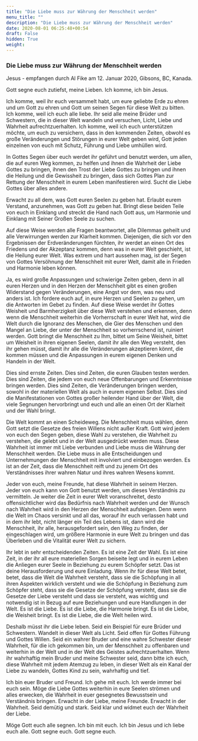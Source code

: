 ```yaml
---
title: "Die Liebe muss zur Währung der Menschheit werden"
menu_title: ""
description: "Die Liebe muss zur Währung der Menschheit werden"
date: 2020-08-01 06:25:48+00:54
draft: False
hidden: True
weight:
---
```

### Die Liebe muss zur Währung der Menschheit werden

Jesus - empfangen durch Al Fike am 12. Januar 2020, Gibsons, BC, Kanada.

Gott segne euch zutiefst, meine Lieben. Ich komme, ich bin Jesus.

Ich komme, weil ihr euch versammelt habt, um eure geliebte Erde zu ehren und um Gott zu ehren und Gott um seinen Segen für diese Welt zu bitten. Ich komme, weil ich euch alle liebe. Ihr seid alle meine Brüder und Schwestern, die in dieser Welt wandeln und versuchen, Licht, Liebe und Wahrheit aufrechtzuerhalten. Ich komme, weil ich euch unterstützen möchte, um euch zu versichern, dass in den kommenden Zeiten, obwohl es große Veränderungen und Störungen in eurer Welt geben wird, Gott jeden einzelnen von euch mit Schutz, Führung und Liebe umhüllen wird.

In Gottes Segen über euch werdet ihr geführt und benutzt werden, um allen, die auf euren Weg kommen, zu helfen und ihnen die Wahrheit der Liebe Gottes zu bringen, ihnen den Trost der Liebe Gottes zu bringen und ihnen die Heilung und die Gewissheit zu bringen, dass sich Gottes Plan zur Rettung der Menschheit in eurem Leben manifestieren wird. Sucht die Liebe Gottes über alles andere.

Erwacht zu all dem, was Gott euren Seelen zu geben hat. Erlaubt eurem Verstand, anzunehmen, was Gott zu geben hat. Bringt diese beiden Teile von euch in Einklang und streckt die Hand nach Gott aus, um Harmonie und Einklang mit Seiner Großen Seele zu suchen.

Auf diese Weise werden alle Fragen beantwortet, alle Dilemmas geheilt und alle Verwirrungen werden zur Klarheit kommen. Diejenigen, die sich vor den Ergebnissen der Erdveränderungen fürchten, ihr werdet an einen Ort des Friedens und der Akzeptanz kommen, denn was in eurer Welt geschieht, ist die Heilung eurer Welt. Was extrem und hart aussehen mag, ist der Segen von Gottes Versöhnung der Menschheit mit eurer Welt, damit alle in Frieden und Harmonie leben können.

Ja, es wird große Anpassungen und schwierige Zeiten geben, denn in all euren Herzen und in den Herzen der Menschheit gibt es einen großen Widerstand gegen Veränderungen, eine Angst vor dem, was neu und anders ist. Ich fordere euch auf, in eure Herzen und Seelen zu gehen, um die Antworten im Gebet zu finden. Auf diese Weise werdet ihr Gottes Weisheit und Barmherzigkeit über diese Welt verstehen und erkennen, denn wenn die Menschheit weiterhin die Vorherrschaft in eurer Welt hat, wird die Welt durch die Ignoranz des Menschen, die Gier des Menschen und den Mangel an Liebe, der unter der Menschheit so vorherrschend ist, ruiniert werden. Gott bringt die Menschheit zu Ihm, bittet um Seine Weisheit, bittet um Weisheit in ihren eigenen Seelen, damit ihr alle den Weg versteht, den ihr gehen müsst, damit ihr alle die Veränderungen akzeptieren könnt, die kommen müssen und die Anpassungen in eurem eigenen Denken und Handeln in der Welt.

Dies sind ernste Zeiten. Dies sind Zeiten, die euren Glauben testen werden. Dies sind Zeiten, die jedem von euch neue Offenbarungen und Erkenntnisse bringen werden. Dies sind Zeiten, die Veränderungen bringen werden, sowohl in der materiellen Welt als auch in eurem eigenen Selbst. Dies sind die Manifestationen von Gottes großer heilender Hand über der Welt, die viele Segnungen hervorbringt und euch und alle an einen Ort der Klarheit und der Wahl bringt.

Die Welt kommt an einen Scheideweg. Die Menschheit muss wählen, denn Gott setzt die Gesetze des freien Willens nicht außer Kraft. Gott wird jedem von euch den Segen geben, diese Wahl zu verstehen, die Wahrheit zu verstehen, die gelebt und in der Welt ausgedrückt werden muss. Diese Wahrheit ist immer mit Liebe verbunden und Liebe muss die Währung der Menschheit werden. Die Liebe muss in alle Entscheidungen und Unternehmungen der Menschheit mit involviert und einbezogen werden. Es ist an der Zeit, dass die Menschheit reift und zu jenem Ort des Verständnisses ihrer wahren Natur und ihres wahren Wesens kommt.

Jeder von euch, meine Freunde, hat diese Wahrheit in seinem Herzen. Jeder von euch kann von Gott benutzt werden, um dieses Verständnis zu vermitteln. Je weiter die Zeit in eurer Welt voranschreitet, desto offensichtlicher wird das Bedürfnis nach Wahrheit werden und der Wunsch nach Wahrheit wird in den Herzen der Menschheit aufsteigen. Denn wenn die Welt im Chaos versinkt und all das, worauf ihr euch verlassen habt und in dem ihr lebt, nicht länger ein Teil des Lebens ist, dann wird die Menschheit, ihr alle, herausgefordert sein, den Weg zu finden, der eingeschlagen wird, um größere Harmonie in eure Welt zu bringen und das Überleben und die Vitalität eurer Welt zu sichern.

Ihr lebt in sehr entscheidenden Zeiten. Es ist eine Zeit der Wahl. Es ist eine Zeit, in der ihr all eure materiellen Sorgen beiseite legt und in eurem Leben die Anliegen eurer Seele in Beziehung zu eurem Schöpfer setzt. Das ist deine Herausforderung und eure Einladung. Wenn ihr für diese Welt betet, betet, dass die Welt die Wahrheit versteht, dass sie die Schöpfung in all ihren Aspekten wirklich versteht und wie die Schöpfung in Beziehung zum Schöpfer steht, dass sie die Gesetze der Schöpfung versteht, dass sie die Gesetze der Liebe versteht und dass sie versteht, was wichtig und notwendig ist in Bezug auf eure Beziehungen und eure Handlungen in der Welt. Es ist die Liebe. Es ist die Liebe, die Harmonie bringt. Es ist die Liebe, die Weisheit bringt. Es ist die Liebe, die die Welt heilen wird.

Deshalb müsst ihr die Liebe leben. Seid ein Beispiel für eure Brüder und Schwestern. Wandelt in dieser Welt als Licht. Seid offen für Gottes Führung und Gottes Willen. Seid ein wahrer Bruder und eine wahre Schwester dieser Wahrheit, für die ich gekommen bin, um der Menschheit zu offenbaren und weiterhin in der Welt und in der Welt des Geistes aufrechtzuerhalten. Wenn ihr wahrhaftig mein Bruder und meine Schwester seid, dann bitte ich euch, diese Wahrheit mit jedem Atemzug zu leben, in dieser Welt als ein Kanal der Liebe zu wandeln, Gottes Kind zu sein, wahrhaftig und tief.

Ich bin euer Bruder und Freund. Ich gehe mit euch. Ich werde immer bei euch sein. Möge die Liebe Gottes weiterhin in eure Seelen strömen und alles erwecken, die Wahrheit in euer gesegnetes Bewusstsein und Verständnis bringen. Erwacht in der Liebe, meine Freunde. Erwacht in der Wahrheit. Seid demütig und stark. Seid klar und widmet euch der Wahrheit der Liebe.

Möge Gott euch alle segnen. Ich bin mit euch. Ich bin Jesus und ich liebe euch alle. Gott segne euch. Gott segne euch.
